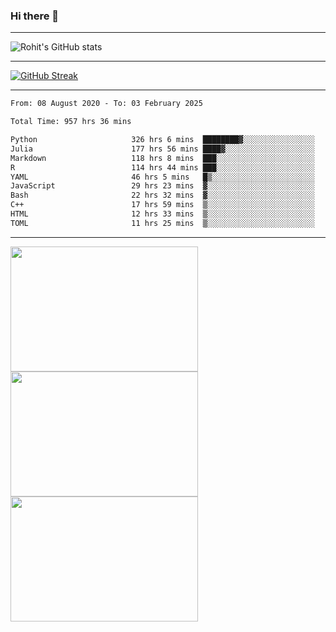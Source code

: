 ### Hi there 👋

<hr/>

![Rohit's GitHub stats](https://github-readme-stats.vercel.app/api?username=RohitRathore1&show_icons=true&theme=transparent)

<hr/>

[![GitHub Streak](http://github-readme-streak-stats.herokuapp.com?user=RohitRathore1&theme=dark&mode=weekly)](https://git.io/streak-stats)

<hr/>

<!--START_SECTION:waka-->

```txt
From: 08 August 2020 - To: 03 February 2025

Total Time: 957 hrs 36 mins

Python                     326 hrs 6 mins  ████████▓░░░░░░░░░░░░░░░░   34.05 %
Julia                      177 hrs 56 mins ████▓░░░░░░░░░░░░░░░░░░░░   18.58 %
Markdown                   118 hrs 8 mins  ███░░░░░░░░░░░░░░░░░░░░░░   12.34 %
R                          114 hrs 44 mins ███░░░░░░░░░░░░░░░░░░░░░░   11.98 %
YAML                       46 hrs 5 mins   █▒░░░░░░░░░░░░░░░░░░░░░░░   04.81 %
JavaScript                 29 hrs 23 mins  ▓░░░░░░░░░░░░░░░░░░░░░░░░   03.07 %
Bash                       22 hrs 32 mins  ▓░░░░░░░░░░░░░░░░░░░░░░░░   02.35 %
C++                        17 hrs 59 mins  ▒░░░░░░░░░░░░░░░░░░░░░░░░   01.88 %
HTML                       12 hrs 33 mins  ▒░░░░░░░░░░░░░░░░░░░░░░░░   01.31 %
TOML                       11 hrs 25 mins  ▒░░░░░░░░░░░░░░░░░░░░░░░░   01.19 %
```

<!--END_SECTION:waka-->

<hr/>

<p>
  <img src="https://wakatime.com/share/@TeAmp0is0N/0205e68a-e5ed-48bf-b870-3c94c1fa77d3.svg" width="300" height="200">
  <img src="https://wakatime.com/share/@TeAmp0is0N/3935ee43-08a3-493e-8b95-60c1f9204b15.svg" width="300" height="200">
  <img src="https://wakatime.com/share/@TeAmp0is0N/8717aacc-7340-44e0-abb1-987dc9823fcd.svg" width="300" height="200">
</p>




